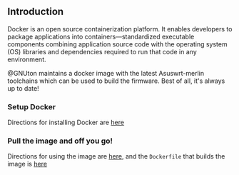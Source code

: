 ## Introduction
Docker is an open source containerization platform. It enables developers to package applications into containers—standardized executable components combining application source code with the operating system (OS) libraries and dependencies required to run that code in any environment.

@GNUton maintains a docker image with the latest Asuswrt-merlin toolchains which can be used to build the firmware.  Best of all,
it's always up to date!

### Setup Docker

Directions for installing Docker are [here](https://docs.docker.com/get-started/)

### Pull the image and off you go!

Directions for using the image are [here](https://github.com/gnuton/Asuswrt-Merlin-Toolchains-Docker#readme), and the
`Dockerfile` that builds the image is [here](https://github.com/gnuton/Asuswrt-Merlin-Toolchains-Docker/blob/Ubuntu-20_04/Dockerfile)
